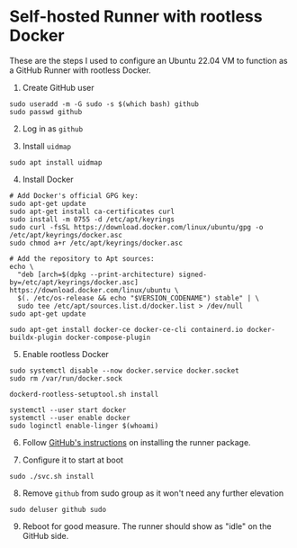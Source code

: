 # Self-hosted Runner with rootless Docker

These are the steps I used to configure an Ubuntu 22.04 VM to function as a GitHub Runner with rootless Docker.

1. Create GitHub user
```shell
sudo useradd -m -G sudo -s $(which bash) github
sudo passwd github
```

2. Log in as `github`

3. Install `uidmap`
```shell
sudo apt install uidmap
```

4. Install Docker
```shell
# Add Docker's official GPG key:
sudo apt-get update
sudo apt-get install ca-certificates curl
sudo install -m 0755 -d /etc/apt/keyrings
sudo curl -fsSL https://download.docker.com/linux/ubuntu/gpg -o /etc/apt/keyrings/docker.asc
sudo chmod a+r /etc/apt/keyrings/docker.asc

# Add the repository to Apt sources:
echo \
  "deb [arch=$(dpkg --print-architecture) signed-by=/etc/apt/keyrings/docker.asc] https://download.docker.com/linux/ubuntu \
  $(. /etc/os-release && echo "$VERSION_CODENAME") stable" | \
  sudo tee /etc/apt/sources.list.d/docker.list > /dev/null
sudo apt-get update

sudo apt-get install docker-ce docker-ce-cli containerd.io docker-buildx-plugin docker-compose-plugin
```

5. Enable rootless Docker
```shell
sudo systemctl disable --now docker.service docker.socket
sudo rm /var/run/docker.sock

dockerd-rootless-setuptool.sh install

systemctl --user start docker
systemctl --user enable docker
sudo loginctl enable-linger $(whoami)
```

6. Follow [GitHub's instructions](https://docs.github.com/en/actions/hosting-your-own-runners/managing-self-hosted-runners/adding-self-hosted-runners) on installing the runner package.

7. Configure it to start at boot
```shell
sudo ./svc.sh install
```

8. Remove `github` from sudo group as it won't need any further elevation
```shell
sudo deluser github sudo
```

9. Reboot for good measure. The runner should show as "idle" on the GitHub side.